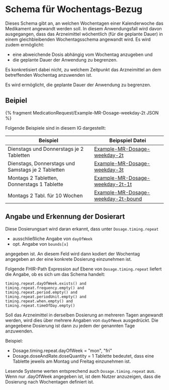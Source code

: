 # Schema für Wochentags-Bezug

Dieses Schema gibt an, an welchen Wochentagen einer Kalenderwoche das Medikament angewandt werden soll.
In diesem Anwendungsfall wird davon ausgegangen, dass das Arzneimittel wöchentlich (für die geplante Dauer) in einem gleichbleibenden Wochentagsschema angewandt wird. Es wird zudem ermöglicht:

- eine abweichende Dosis abhängig vom Wochentag anzugeben und
- die geplante Dauer der Anwendung zu begrenzen. 

Es konkretisiert dabei nicht, zu welchem Zeitpunkt das Arzneimittel an dem betreffenden Wochentag anzuwenden ist.

Es wird ermöglicht, die geplante Dauer der Anwendung zu begrenzen.   

## Beipiel

{% fragment MedicationRequest/Example-MR-Dosage-weekday-2t JSON %}

Folgende Beispiele sind in diesem IG dargestellt:

| Beispiel    | Beipspiel Datei |
| -------- | ------- |
| Dienstags und Donnerstags je 2 Tabletten | [Example-MR-Dosage-weekday-2t](./MedicationRequest-Example-MR-Dosage-weekday-2t.html)    |
| Dienstags, Donnerstags und Samstags je 2 Tabletten | [Example-MR-Dosage-weekday-3t](./MedicationRequest-Example-MR-Dosage-weekday-3t.html)    |
| Montags 2 Tabletten, Donnerstags 1 Tablette | [Example-MR-Dosage-weekday-2t-1t](./MedicationRequest-Example-MR-Dosage-weekday-2t-1t.html)     |
| Montags 2 Tabl. für 10 Wochen  | [Example-MR-Dosage-weekday-2t-bound](./MedicationRequest-Example-MR-Dosage-weekday-2t-bound.html)    |

## Angabe und Erkennung der Dosierart

Diese Dosierungsart wird daran erkannt, dass unter `Dosage.timing.repeat`

- ausschließliche Angabe von `dayOfWeek`
- opt. Angabe von `bounds[x]`

angegeben ist. An diesem Feld wird dann kodiert der Wochentag angegeben an der eine konkrete Dosierung einzunehmen ist.

Folgende FHIR-Path Expression auf Ebene von `Dosage.timing.repeat` liefert die Angabe, ob es sich um das Schema handelt: 

```
timing.repeat.dayOfWeek.exists() and
timing.repeat.frequency.empty() and
timing.repeat.period.empty() and
timing.repeat.periodUnit.empty() and
timing.repeat.when.empty() and
timing.repeat.timeOfDay.empty()
```

Soll das Arzneimittel in derselben Dosierung an mehreren Tagen angewandt werden, wird dies über mehrere Angaben von `dayOfWeek` ausgedrückt. Die angegebene Dosierung ist dann zu jedem der genannten Tage anzuwenden.

Beispiel:
- Dosage.timing.repeat.dayOfWeek = "mon", "fri"
- Dosage.doseAndRate.doseQuantity = 1 Tablette
bedeutet, dass eine Tablette jeweils am Montag und Freitag einzunehmen ist.

Lesende Systeme werten entsprechend auch `Dosage.timing.repeat` aus. Wenn nur .dayOfWeek angegeben ist, ist dem Nutzer anzuzeigen, dass die Dosierung nach Wochentagen definiert ist.
